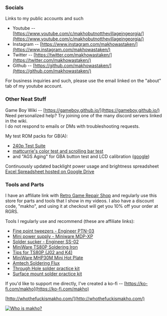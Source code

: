 ### Socials

Links to my public accounts and such

- Youtube -- [https://www.youtube.com/c/makhobutnotthevillageingeorgia/](https://www.youtube.com/c/makhobutnotthevillageingeorgia/)
- Instagram -- [https://www.instagram.com/makhowastaken/](https://www.instagram.com/makhowastaken/)
- Twitter -- [https://twitter.com/makhowastaken/](https://twitter.com/makhowastaken/)
- Github -- [https://github.com/makhowastaken/](https://github.com/makhowastaken/)

For business inquiries and such, please use the email linked on the "about" tab of my youtube account. 

### Other Neat Stuff

Game Boy Wiki -- [https://gameboy.github.io/](https://gameboy.github.io/)  
Need personalized help? Try joining one of the many discord servers linked in the wiki.  
I do not respond to emails or DMs with troubleshooting requests. 

My test ROM packs for GB(A):  
- [240p Test Suite](https://github.com/pinobatch/240p-test-mini)
- [mattcurrie's color test and scrolling bar test](https://mattcurrie.com/gb-lcd-tests.zip)
- and "AGS Aging" for GBA button test and LCD calibration ([google](https://lmgtfy.app/?q=ags+aging+rom+tcrf))

Continuously updated backlight power usage and brightness spreadsheet [Excel Spreadsheet hosted on Google Drive](https://drive.google.com/open?id=1wUsJ2jZkEBOzhegrN-tVGW7wCkuIf6Bi)

### Tools and Parts

I have an affiliate link with [Retro Game Repair Shop](https://retrogamerepairshop.com/?ref=1in532q43k) and regularly use this store for parts and tools that I show in my videos. I also have a discount code, "makho", and using it at checkout will get you 10% off your order at RGRS. 

Tools I regularly use and recommend (these are affiliate links): 

- [Fine point tweezers - Engineer PTN-03](https://retrogamerepairshop.com/products/ptn-01-03-titanium-tweezers-series?ref=1in532q43k)
- [Mini power supply - Miniware MDP-XP](https://retrogamerepairshop.com/products/mdp-xp-mini-digital-programmable-power-supply-set-with-30v-5a-90w-2-4g-wireless-connection-2-8-inch-tft-screen?ref=1in532q43k)
- [Solder sucker - Engineer SS-02](https://retrogamerepairshop.com/collections/soldering/products/engineer-ss-02-solder-sucker?ref=1in532q43k)
- [MiniWare TS80P Soldering Iron](https://retrogamerepairshop.com/collections/soldering/products/miniware-ts80p-more-set-kit-smart-portable-digital-soldering-iron-type-c-plug?ref=1in532q43k)
- [Tips for TS80P (J02 and K4)](https://retrogamerepairshop.com/collections/soldering/products/ts80-ts80p-soldering-iron-tips?ref=1in532q43k)
- [MiniWare MHP30M Mini Hot Plate](https://retrogamerepairshop.com/products/miniware-mhp30m-mini-hot-plate-soldering-preheating-station-preheater-multi-intelligent-modes-with-built-in-oled-display-60w-30x30mm-power-supply?ref=1in532q43k)
- [Amtech Soldering Flux](https://retrogamerepairshop.com/collections/soldering/products/no-clean-tacky-solder-flux-syringe-kit-nc-559-v2-tf-10cc?ref=1in532q43k)
- [Through Hole solder practice kit](https://retrogamerepairshop.com/collections/soldering/products/rotating-windmill-red-led-flashing-light-diy-kit-with-pcb-adjustable-speed-for-soldering-kit-practice-learning-electronics?ref=1in532q43k)
- [Surface mount solder practice kit](https://retrogamerepairshop.com/collections/soldering/products/solder-practice-skill-kit-training-board-smd-led?ref=1in532q43k)

If you'd like to support me directly, I've created a ko-fi -- [https://ko-fi.com/makho](https://ko-fi.com/makho)

[http://whothefuckismakho.com/](http://whothefuckismakho.com/)

[![Who is makho?](https://img.youtube.com/vi/VHckZOtmsio/0.jpg)](https://www.youtube.com/watch?v=VHckZOtmsio)
